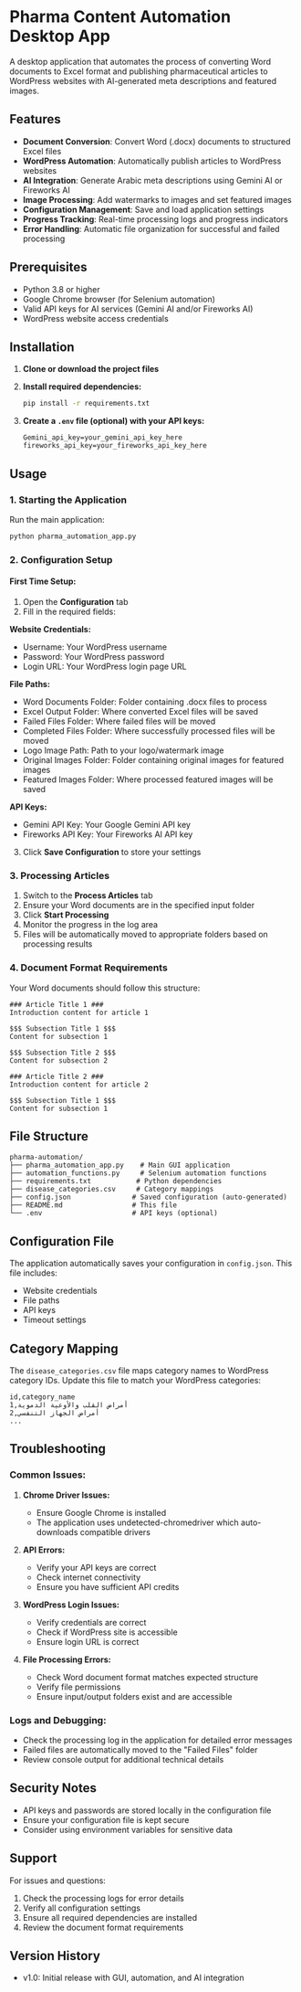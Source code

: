 # Pharma Content Automation Desktop App

A desktop application that automates the process of converting Word documents to Excel format and publishing pharmaceutical articles to WordPress websites with AI-generated meta descriptions and featured images.

## Features

- **Document Conversion**: Convert Word (.docx) documents to structured Excel files
- **WordPress Automation**: Automatically publish articles to WordPress websites
- **AI Integration**: Generate Arabic meta descriptions using Gemini AI or Fireworks AI
- **Image Processing**: Add watermarks to images and set featured images
- **Configuration Management**: Save and load application settings
- **Progress Tracking**: Real-time processing logs and progress indicators
- **Error Handling**: Automatic file organization for successful and failed processing

## Prerequisites

- Python 3.8 or higher
- Google Chrome browser (for Selenium automation)
- Valid API keys for AI services (Gemini AI and/or Fireworks AI)
- WordPress website access credentials

## Installation

1. **Clone or download the project files**
2. **Install required dependencies:**
   ```bash
   pip install -r requirements.txt
   ```

3. **Create a `.env` file (optional) with your API keys:**
   ```
   Gemini_api_key=your_gemini_api_key_here
   fireworks_api_key=your_fireworks_api_key_here
   ```

## Usage

### 1. Starting the Application

Run the main application:
```bash
python pharma_automation_app.py
```

### 2. Configuration Setup

#### First Time Setup:
1. Open the **Configuration** tab
2. Fill in the required fields:

**Website Credentials:**
- Username: Your WordPress username
- Password: Your WordPress password
- Login URL: Your WordPress login page URL

**File Paths:**
- Word Documents Folder: Folder containing .docx files to process
- Excel Output Folder: Where converted Excel files will be saved
- Failed Files Folder: Where failed files will be moved
- Completed Files Folder: Where successfully processed files will be moved
- Logo Image Path: Path to your logo/watermark image
- Original Images Folder: Folder containing original images for featured images
- Featured Images Folder: Where processed featured images will be saved

**API Keys:**
- Gemini API Key: Your Google Gemini API key
- Fireworks API Key: Your Fireworks AI API key

3. Click **Save Configuration** to store your settings

### 3. Processing Articles

1. Switch to the **Process Articles** tab
2. Ensure your Word documents are in the specified input folder
3. Click **Start Processing**
4. Monitor the progress in the log area
5. Files will be automatically moved to appropriate folders based on processing results

### 4. Document Format Requirements

Your Word documents should follow this structure:

```
### Article Title 1 ###
Introduction content for article 1

$$$ Subsection Title 1 $$$
Content for subsection 1

$$$ Subsection Title 2 $$$
Content for subsection 2

### Article Title 2 ###
Introduction content for article 2

$$$ Subsection Title 1 $$$
Content for subsection 1
```

## File Structure

```
pharma-automation/
├── pharma_automation_app.py    # Main GUI application
├── automation_functions.py     # Selenium automation functions
├── requirements.txt           # Python dependencies
├── disease_categories.csv     # Category mappings
├── config.json               # Saved configuration (auto-generated)
├── README.md                 # This file
└── .env                      # API keys (optional)
```

## Configuration File

The application automatically saves your configuration in `config.json`. This file includes:
- Website credentials
- File paths
- API keys
- Timeout settings

## Category Mapping

The `disease_categories.csv` file maps category names to WordPress category IDs. Update this file to match your WordPress categories:

```csv
id,category_name
1,أمراض القلب والأوعية الدموية
2,أمراض الجهاز التنفسي
...
```

## Troubleshooting

### Common Issues:

1. **Chrome Driver Issues:**
   - Ensure Google Chrome is installed
   - The application uses undetected-chromedriver which auto-downloads compatible drivers

2. **API Errors:**
   - Verify your API keys are correct
   - Check internet connectivity
   - Ensure you have sufficient API credits

3. **WordPress Login Issues:**
   - Verify credentials are correct
   - Check if WordPress site is accessible
   - Ensure login URL is correct

4. **File Processing Errors:**
   - Check Word document format matches expected structure
   - Verify file permissions
   - Ensure input/output folders exist and are accessible

### Logs and Debugging:

- Check the processing log in the application for detailed error messages
- Failed files are automatically moved to the "Failed Files" folder
- Review console output for additional technical details

## Security Notes

- API keys and passwords are stored locally in the configuration file
- Ensure your configuration file is kept secure
- Consider using environment variables for sensitive data

## Support

For issues and questions:
1. Check the processing logs for error details
2. Verify all configuration settings
3. Ensure all required dependencies are installed
4. Review the document format requirements

## Version History

- v1.0: Initial release with GUI, automation, and AI integration
